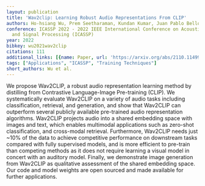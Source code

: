 ```yaml
---
layout: publication
title: 'Wav2clip: Learning Robust Audio Representations From CLIP'
authors: Ho-hsiang Wu, Prem Seetharaman, Kundan Kumar, Juan Pablo Bello
conference: ICASSP 2022 - 2022 IEEE International Conference on Acoustics, Speech
  and Signal Processing (ICASSP)
year: 2022
bibkey: wu2021wav2clip
citations: 111
additional_links: [{name: Paper, url: 'https://arxiv.org/abs/2110.11499'}]
tags: ["Applications", "ICASSP", "Training Techniques"]
short_authors: Wu et al.
---
```

We propose Wav2CLIP, a robust audio representation learning method by
distilling from Contrastive Language-Image Pre-training (CLIP). We
systematically evaluate Wav2CLIP on a variety of audio tasks including
classification, retrieval, and generation, and show that Wav2CLIP can
outperform several publicly available pre-trained audio representation
algorithms. Wav2CLIP projects audio into a shared embedding space with images
and text, which enables multimodal applications such as zero-shot
classification, and cross-modal retrieval. Furthermore, Wav2CLIP needs just
~10% of the data to achieve competitive performance on downstream tasks
compared with fully supervised models, and is more efficient to pre-train than
competing methods as it does not require learning a visual model in concert
with an auditory model. Finally, we demonstrate image generation from Wav2CLIP
as qualitative assessment of the shared embedding space. Our code and model
weights are open sourced and made available for further applications.